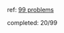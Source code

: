 ref: [99 problems](https://sanette.github.io/ocaml2.org/learn/tutorials/99problems.html)

completed: 20/99
